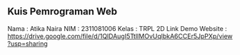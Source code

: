 ## Kuis Pemrograman Web
Nama : Atika Naira
NIM : 2311081006
Kelas : TRPL 2D
Link Demo Website : https://drive.google.com/file/d/1QlDAugI5TtlIMOvUqlbkA6CCEr5JpPXp/view?usp=sharing
